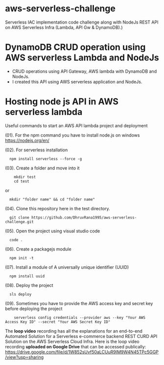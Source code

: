 # aws-serverless-challenge


Serverless IAC implementation code challenge along with NodeJs REST API on AWS Serverless Infra (Lambda, API Gw &amp; DynamoDB).)


# DynamoDB CRUD operation using AWS serverless Lambda and NodeJs

- CRUD operations using API Gateway, AWS lambda with DynamoDB and NodeJs.
- I created this API using AWS serverless application and NodeJs.

# Hosting node js API in AWS serverless lambda

Useful commands to start an AWS API lambda project and deployment

(01). For the npm command you have to install node.js on windows
	    https://nodejs.org/en/
	
(02). For serverless installation
	    
      npm install serverless --force -g

(03). Create a folder and move into it

	    mkdir test
	    cd test  
      
 or
      
      mkdir "folder name" && cd "folder name"
	
(04). Clone this repository here in the test directory.
	    
      git clone https://github.com/DhruvRana1995/aws-serverless-challenge.git
	
(05). Open the project using visual studio code
	    
      code .
	
(06). Create a packagejs module
	    
      npm init -t

(07). Install a module of A universally unique identifier (UUID)
	    
      npm install uuid
	
(08). Deploy the project
	    
      sls deploy

(09). Sometimes you have to provide the AWS access key and secret key before deploying the project

	    serverless config credentials --provider aws --key "Your AWS Access Key ID" --secret "Your AWS Secret Key ID"


The **loop video** recording has all the explanations for an end-to-end Automated Solution for a Serverless e-commerce backend REST CURD API Solution on the AWS Serverless Cloud Infra. Here is the loop video recording **uploaded on Google Drive** that can be accessed publically: https://drive.google.com/file/d/1W852sUvf50aLCUuR9IM9W4N45TPc5GGP/view?usp=sharing

